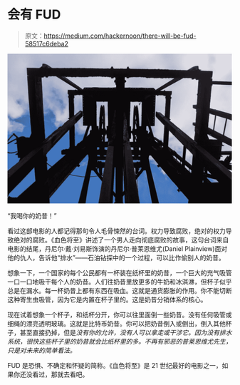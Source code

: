 # 会有 FUD

> 原文：<https://medium.com/hackernoon/there-will-be-fud-58517c6deba2>

![](img/78b4dc6eeb041b4bc578961e51a001c1.png)

“我喝你的奶昔！”

看过这部电影的人都记得那句令人毛骨悚然的台词。权力导致腐败，绝对的权力导致绝对的腐败。《血色将至》讲述了一个男人走向彻底腐败的故事，这句台词来自电影的结尾，丹尼尔·戴·刘易斯饰演的丹尼尔·普莱恩维尤(Daniel Plainview)面对他的仇人，告诉他“排水”——石油钻探中的一个过程，可以比作偷别人的奶昔。

想象一下，一个国家的每个公民都有一杯装在纸杯里的奶昔，一个巨大的充气吸管一口一口地吸干每个人的奶昔。人们往奶昔里放更多的牛奶和冰淇淋，但杯子似乎总是在漏水。每一杯奶昔上都有东西在吸血。这就是通货膨胀的作用。你不能切断这种寄生虫吸管，因为它是内置在杯子里的。这是奶昔分销体系的核心。

现在试着想象一个杯子，和纸杯分开，你可以往里面倒一些奶昔。没有任何吸管或细绳的漂亮透明玻璃。这就是比特币奶昔。你可以把奶昔倒入或倒出，倒入其他杯子，甚至直接扔掉，但是*没有你的允许，没有人可以拿走或干涉它。因为没有排水系统，很快这些杯子里的奶昔就会比纸杯里的多。不再有邪恶的普莱恩维尤先生，只是对未来的简单看法。*

FUD 是恐惧、不确定和怀疑的简称。《血色将至》是 21 世纪最好的电影之一，如果你还没看过，那就去看吧。